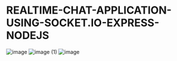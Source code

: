 # REALTIME-CHAT-APPLICATION-USING-SOCKET.IO-EXPRESS-NODEJS
![image](https://user-images.githubusercontent.com/38796030/192282872-ed43e3f9-65cc-4ec0-a39b-d60a55eb660a.png)
![image (1)](https://user-images.githubusercontent.com/38796030/192283446-83548eda-2e11-42fb-bade-52487f422706.png)
![image](https://user-images.githubusercontent.com/38796030/192284052-c8237199-71d2-4273-a999-61c5e6eace87.png)
